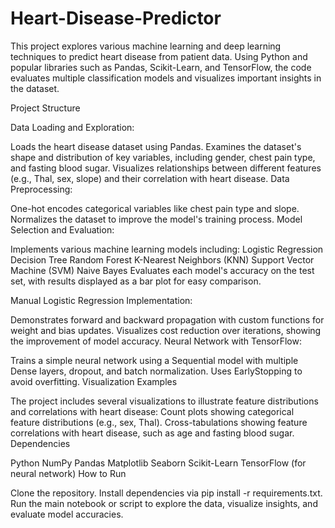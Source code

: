 # Heart-Disease-Predictor

This project explores various machine learning and deep learning techniques to predict heart disease from patient data. Using Python and popular libraries such as Pandas, Scikit-Learn, and TensorFlow, the code evaluates multiple classification models and visualizes important insights in the dataset.

Project Structure

Data Loading and Exploration:

Loads the heart disease dataset using Pandas.
Examines the dataset's shape and distribution of key variables, including gender, chest pain type, and fasting blood sugar.
Visualizes relationships between different features (e.g., Thal, sex, slope) and their correlation with heart disease.
Data Preprocessing:

One-hot encodes categorical variables like chest pain type and slope.
Normalizes the dataset to improve the model's training process.
Model Selection and Evaluation:

Implements various machine learning models including:
Logistic Regression
Decision Tree
Random Forest
K-Nearest Neighbors (KNN)
Support Vector Machine (SVM)
Naive Bayes
Evaluates each model's accuracy on the test set, with results displayed as a bar plot for easy comparison.

Manual Logistic Regression Implementation:

Demonstrates forward and backward propagation with custom functions for weight and bias updates.
Visualizes cost reduction over iterations, showing the improvement of model accuracy.
Neural Network with TensorFlow:

Trains a simple neural network using a Sequential model with multiple Dense layers, dropout, and batch normalization.
Uses EarlyStopping to avoid overfitting.
Visualization Examples

The project includes several visualizations to illustrate feature distributions and correlations with heart disease:
Count plots showing categorical feature distributions (e.g., sex, Thal).
Cross-tabulations showing feature correlations with heart disease, such as age and fasting blood sugar.
Dependencies

Python
NumPy
Pandas
Matplotlib
Seaborn
Scikit-Learn
TensorFlow (for neural network)
How to Run

Clone the repository.
Install dependencies via pip install -r requirements.txt.
Run the main notebook or script to explore the data, visualize insights, and evaluate model accuracies.
